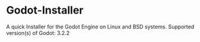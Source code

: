 # Godot-Installer
A quick Installer for the Godot Engine on Linux and BSD systems.
Supported version(s) of Godot: 3.2.2
